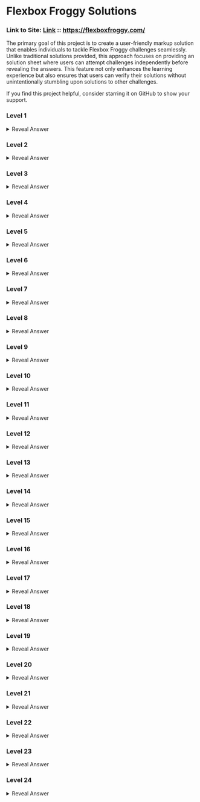 # Flexbox Froggy Solutions


### Link to Site: [Link](https://flexboxfroggy.com/) :: https://flexboxfroggy.com/

The primary goal of this project is to create a user-friendly markup solution that enables individuals to tackle Flexbox Froggy challenges seamlessly. Unlike traditional solutions provided, this approach focuses on providing an solution sheet where users can attempt challenges independently before revealing the answers. This feature not only enhances the learning experience but also ensures that users can verify their solutions without unintentionally stumbling upon solutions to other challenges.

 If you find this project helpful, consider starring it on GitHub to show your support.





### Level 1

<details>
  <summary>Reveal Answer</summary>
  
```css
justify-content: flex-end;
```
</details>


### Level 2

<details>
  <summary>Reveal Answer</summary>
  
```css
justify-content: center;
```
</details>


### Level 3

<details>
  <summary>Reveal Answer</summary>
  
```css
justify-content: space-around;
```
</details>


### Level 4

<details>
  <summary>Reveal Answer</summary>
  
```css
justify-content: space-between;
```
</details>


### Level 5

<details>
  <summary>Reveal Answer</summary>
  
```css
align-items: flex-end;
```
</details>


### Level 6

<details>
  <summary>Reveal Answer</summary>
  
```css
justify-content: center;
align-items: center;
```
</details>


### Level 7

<details>
  <summary>Reveal Answer</summary>
  
```css
justify-content: space-around;
align-items: flex-end;
```
</details>


### Level 8

<details>
  <summary>Reveal Answer</summary>
  
```css
flex-direction: row-reverse;
```
</details>


### Level 9

<details>
  <summary>Reveal Answer</summary>
  
```css
flex-direction: column;
```
</details>


### Level 10

<details>
  <summary>Reveal Answer</summary>
  
```css
flex-direction: row-reverse;
justify-content: flex-end;
```
</details>


### Level 11

<details>
  <summary>Reveal Answer</summary>
  
```css
flex-direction: column;
justify-content: flex-end;
```
</details>


### Level 12

<details>
  <summary>Reveal Answer</summary>
  
```css
flex-direction: column-reverse;
justify-content: space-between;
```
</details>


### Level 13

<details>
  <summary>Reveal Answer</summary>
  
```css
flex-direction: row-reverse;
align-items: flex-end;
justify-content: center;
```
</details>


### Level 14

<details>
  <summary>Reveal Answer</summary>
  
```css
order: 1;
```
</details>


### Level 15

<details>
  <summary>Reveal Answer</summary>
  
```css
order: -1;
```
</details>


### Level 16

<details>
  <summary>Reveal Answer</summary>
  
```css
align-self: flex-end;
```
</details>


### Level 17

<details>
  <summary>Reveal Answer</summary>
  
```css
align-self: flex-end;
order: 1;
```
</details>


### Level 18

<details>
  <summary>Reveal Answer</summary>
  
```css
flex-wrap: wrap;
```
</details>


### Level 19

<details>
  <summary>Reveal Answer</summary>
  
```css
flex-direction: column;
flex-wrap: wrap;
```
</details>


### Level 20

<details>
  <summary>Reveal Answer</summary>
  
```css
flex-flow: column wrap;
```
</details>


### Level 21

<details>
  <summary>Reveal Answer</summary>
  
```css
align-content: flex-start;
```
</details>


### Level 22

<details>
  <summary>Reveal Answer</summary>
  
```css
align-content: flex-end;
```
</details>


### Level 23

<details>
  <summary>Reveal Answer</summary>
  
```css
flex-direction: column-reverse;
align-content: center;
```
</details>


### Level 24

<details>
  <summary>Reveal Answer</summary>
  
```css
flex-direction: column-reverse;
flex-wrap: wrap-reverse;
justify-content: center;
align-content: space-between;
```
</details>

